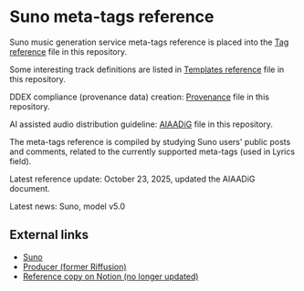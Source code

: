 # Suno meta-tags reference

Suno music generation service meta-tags reference is placed into the [Tag reference](tag-reference.md) file in this repository.

Some interesting track definitions are listed in [Templates reference](templates.md) file in this repository.

DDEX compliance (provenance data) creation: [Provenance](provenance.md) file in this repository.

AI assisted audio distribution guideline: [AIAADiG](aiaadig.md) file in this repository.

The meta-tags reference is compiled by studying Suno users' public posts and comments, related to the currently supported meta-tags (used in Lyrics field).

Latest reference update: October 23, 2025, updated the AIAADiG document.

Latest news: Suno, model v5.0

## External links
* [Suno](https://suno.com/)
* [Producer (former Riffusion)](https://producer.ai/)
* [Reference copy on Notion (no longer updated)](https://dev-stayen.notion.site/Suno-meta-tags-reference-232467b1555080f7b4c7cbc205265635)
